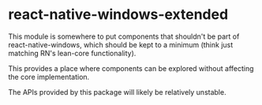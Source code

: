 # react-native-windows-extended

This module is somewhere to put components that shouldn't be part of react-native-windows, which should be kept to a minimum (think just matching RN's lean-core functionality).

This provides a place where components can be explored without affecting the core implementation.

The APIs provided by this package will likely be relatively unstable.